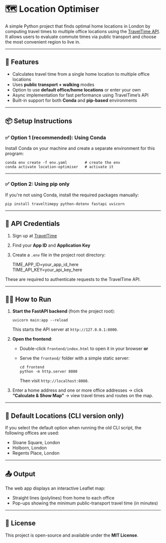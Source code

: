 # 🗺️ Location Optimiser

A simple Python project that finds optimal home locations in London by computing travel times to multiple office locations using the [TravelTime API](https://www.traveltime.com/). It allows users to evaluate commute times via public transport and choose the most convenient region to live in.

---

## 🚀 Features

- Calculates travel time from a single home location to multiple office locations  
- Uses **public transport + walking** modes  
- Option to use **default office/home locations** or enter your own  
- Async implementation for fast performance using TravelTime’s API  
- Built-in support for both **Conda** and **pip-based** environments  

---

## 📦 Setup Instructions

### ✅ Option 1 (recommended): Using Conda

Install Conda on your machine and create a separate environment for this program:

    conda env create -f env.yaml        # create the env  
    conda activate location-optimiser   # activate it  

---

### ✅ Option 2: Using pip only

If you're not using Conda, install the required packages manually:

    pip install traveltimepy python-dotenv fastapi uvicorn  

---

## 🔑 API Credentials

1. Sign up at [TravelTime](https://www.traveltime.com/signup)  
2. Find your **App ID** and **Application Key**  
3. Create a `.env` file in the project root directory:

    TIME_APP_ID=your_app_id_here  
    TIME_API_KEY=your_api_key_here  

These are required to authenticate requests to the TravelTime API.

---

## 🏃‍♀️ How to Run

1. **Start the FastAPI backend** (from the project root):

       uvicorn main:app --reload

   This starts the API server at `http://127.0.0.1:8000`.

2. **Open the frontend**:

   - Double-click `frontend/index.html` to open it in your browser **or**  
   - Serve the `frontend/` folder with a simple static server:

         cd frontend
         python -m http.server 8080

     Then visit `http://localhost:8080`.

3. Enter a home address and one or more office addresses → click **“Calculate & Show Map”** → view travel times and routes on the map.

---

## 📍 Default Locations (CLI version only)

If you select the default option when running the old CLI script, the following offices are used:

- Sloane Square, London  
- Holborn, London  
- Regents Place, London  

---

## 📤 Output

The web app displays an interactive Leaflet map:

- Straight lines (polylines) from home to each office  
- Pop-ups showing the minimum public-transport travel time (in minutes)

---

## 📎 License

This project is open-source and available under the **MIT License**.
